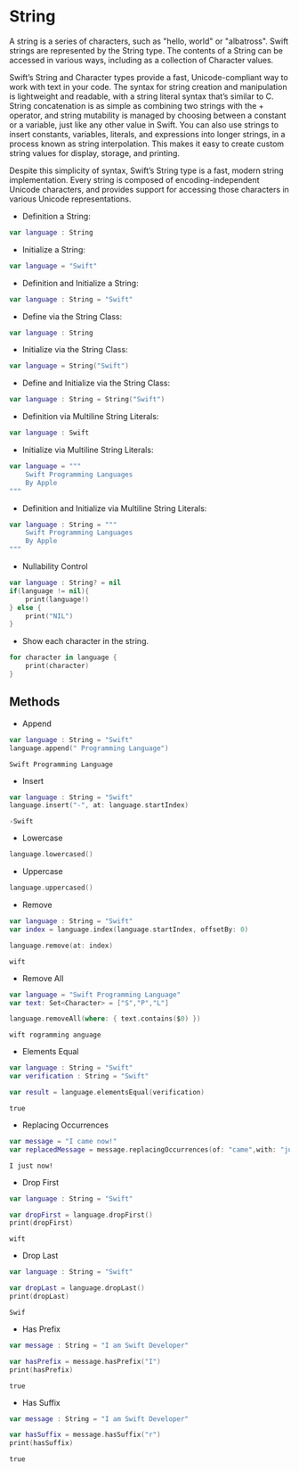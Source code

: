# String
A string is a series of characters, such as "hello, world" or "albatross". Swift strings are represented by the String type. The contents of a String can be accessed in various ways, including as a collection of Character values.

Swift’s String and Character types provide a fast, Unicode-compliant way to work with text in your code. The syntax for string creation and manipulation is lightweight and readable, with a string literal syntax that’s similar to C. String concatenation is as simple as combining two strings with the + operator, and string mutability is managed by choosing between a constant or a variable, just like any other value in Swift. You can also use strings to insert constants, variables, literals, and expressions into longer strings, in a process known as string interpolation. This makes it easy to create custom string values for display, storage, and printing.

Despite this simplicity of syntax, Swift’s String type is a fast, modern string implementation. Every string is composed of encoding-independent Unicode characters, and provides support for accessing those characters in various Unicode representations.

- Definition a String:
``` swift
var language : String
```
- Initialize a String:
``` swift
var language = "Swift"
```
- Definition and Initialize a String:
``` swift
var language : String = "Swift"
```
- Define via the String Class:
``` swift
var language : String
```
- Initialize via the String Class:
``` swift
var language = String("Swift")
```
- Define and Initialize via the String Class:
``` swift
var language : String = String("Swift")
```
-  Definition via Multiline String Literals:
``` swift
var language : Swift
```
-  Initialize via Multiline String Literals:
``` swift
var language = """
    Swift Programming Languages
    By Apple
"""
```
-  Definition and Initialize via Multiline String Literals:
``` swift
var language : String = """
    Swift Programming Languages
    By Apple
"""
```
- Nullability Control
```swift
var language : String? = nil
if(language != nil){
    print(language!)
} else {
    print("NIL")
}
```

- Show each character in the string.
```swift
for character in language {
    print(character)
}
```
## Methods
- Append
```swift
var language : String = "Swift"
language.append(" Programming Language")
```
```
Swift Programming Language
```
- Insert
```swift
var language : String = "Swift"
language.insert("-", at: language.startIndex)
```
```
-Swift
```
- Lowercase
```swift
language.lowercased()
```
- Uppercase
```swift
language.uppercased()
```
- Remove
```swift
var language : String = "Swift"
var index = language.index(language.startIndex, offsetBy: 0)

language.remove(at: index)
```
```
wift
```
- Remove All
```swift
var language = "Swift Programming Language"
var text: Set<Character> = ["S","P","L"]

language.removeAll(where: { text.contains($0) })
```
```
wift rogramming anguage
```
- Elements Equal
```swift
var language : String = "Swift"
var verification : String = "Swift"

var result = language.elementsEqual(verification)
```
```
true
```
- Replacing Occurrences
```swift
var message = "I came now!"
var replacedMessage = message.replacingOccurrences(of: "came",with: "just")
```
```
I just now!
```
- Drop First
```swift
var language : String = "Swift"

var dropFirst = language.dropFirst()
print(dropFirst)
```
```
wift
```
- Drop Last
```swift
var language : String = "Swift"

var dropLast = language.dropLast()
print(dropLast)
```
```
Swif
```
- Has Prefix
```swift
var message : String = "I am Swift Developer"

var hasPrefix = message.hasPrefix("I")
print(hasPrefix)
```
```
true
```
- Has Suffix
```swift
var message : String = "I am Swift Developer"

var hasSuffix = message.hasSuffix("r")
print(hasSuffix)
```
```
true
```
